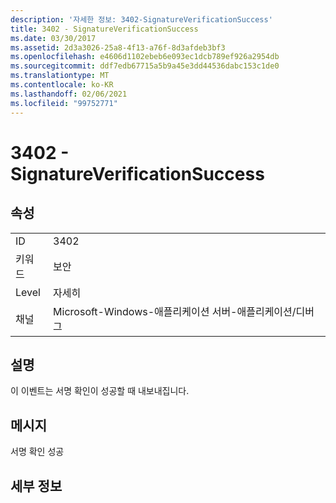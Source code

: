 ```yaml
---
description: '자세한 정보: 3402-SignatureVerificationSuccess'
title: 3402 - SignatureVerificationSuccess
ms.date: 03/30/2017
ms.assetid: 2d3a3026-25a8-4f13-a76f-8d3afdeb3bf3
ms.openlocfilehash: e4606d1102ebeb6e093ec1dcb789ef926a2954db
ms.sourcegitcommit: ddf7edb67715a5b9a45e3dd44536dabc153c1de0
ms.translationtype: MT
ms.contentlocale: ko-KR
ms.lasthandoff: 02/06/2021
ms.locfileid: "99752771"
---
```

# <a name="3402---signatureverificationsuccess"></a>3402 - SignatureVerificationSuccess

## <a name="properties"></a>속성  
  
|||  
|-|-|  
|ID|3402|  
|키워드|보안|  
|Level|자세히|  
|채널|Microsoft-Windows-애플리케이션 서버-애플리케이션/디버그|  
  
## <a name="description"></a>설명  

 이 이벤트는 서명 확인이 성공할 때 내보내집니다.  
  
## <a name="message"></a>메시지  

 서명 확인 성공  
  
## <a name="details"></a>세부 정보
